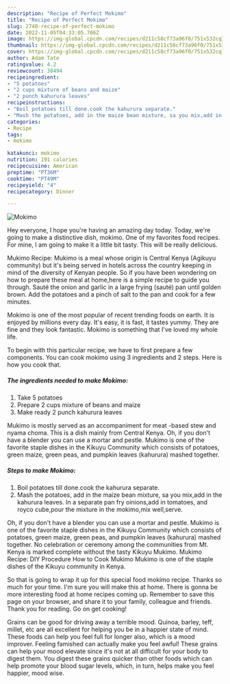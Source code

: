 ```yaml
---
description: "Recipe of Perfect Mokimo"
title: "Recipe of Perfect Mokimo"
slug: 2740-recipe-of-perfect-mokimo
date: 2022-11-05T04:33:05.706Z
image: https://img-global.cpcdn.com/recipes/d211c58cf73a96f0/751x532cq70/mokimo-recipe-main-photo.jpg
thumbnail: https://img-global.cpcdn.com/recipes/d211c58cf73a96f0/751x532cq70/mokimo-recipe-main-photo.jpg
cover: https://img-global.cpcdn.com/recipes/d211c58cf73a96f0/751x532cq70/mokimo-recipe-main-photo.jpg
author: Adam Tate
ratingvalue: 4.2
reviewcount: 38494
recipeingredient:
- "5 potatoes"
- "2 cups mixture of beans and maize"
- "2 punch kahurura leaves"
recipeinstructions:
- "Boil potatoes till done.cook the kahurura separate."
- "Mash the potatoes, add in the maize bean mixture, sa you mix,add in the kahurura leaves. In a separate pan fry oinions,add in tomatoes, and royco cube,pour the mixture in the mokimo,mix well,serve."
categories:
- Recipe
tags:
- mokimo

katakunci: mokimo 
nutrition: 191 calories
recipecuisine: American
preptime: "PT36M"
cooktime: "PT49M"
recipeyield: "4"
recipecategory: Dinner

---
```



![Mokimo](https://img-global.cpcdn.com/recipes/d211c58cf73a96f0/751x532cq70/mokimo-recipe-main-photo.jpg)

Hey everyone, I hope you're having an amazing day today. Today, we're going to make a distinctive dish, mokimo. One of my favorites food recipes. For mine, I am going to make it a little bit tasty. This will be really delicious.

Mukimo Recipe: Mukimo is a meal whose origin is Central Kenya (Agikuyu community) but it&#39;s being served in hotels across the country keeping in mind of the diversity of Kenyan people. So if you have been wondering on how to prepare these meal at home,here is a simple recipe to guide you through. Sauté the onion and garlic in a large frying (sauté) pan until golden brown. Add the potatoes and a pinch of salt to the pan and cook for a few minutes.

Mokimo is one of the most popular of recent trending foods on earth. It is enjoyed by millions every day. It's easy, it is fast, it tastes yummy. They are fine and they look fantastic. Mokimo is something that I've loved my whole life.


To begin with this particular recipe, we have to first prepare a few components. You can cook mokimo using 3 ingredients and 2 steps. Here is how you cook that.

<!--inarticleads1-->

##### The ingredients needed to make Mokimo:

1. Take 5 potatoes
1. Prepare 2 cups mixture of beans and maize
1. Make ready 2 punch kahurura leaves


Mukimo is mostly served as an accompaniment for meat -based stew and nyama choma. This is a dish mainly from Central Kenya. Oh, if you don&#39;t have a blender you can use a mortar and pestle. Mukimo is one of the favorite staple dishes in the Kikuyu Community which consists of potatoes, green maize, green peas, and pumpkin leaves (kahurura) mashed together. 

<!--inarticleads2-->

##### Steps to make Mokimo:

1. Boil potatoes till done.cook the kahurura separate.
1. Mash the potatoes, add in the maize bean mixture, sa you mix,add in the kahurura leaves. In a separate pan fry oinions,add in tomatoes, and royco cube,pour the mixture in the mokimo,mix well,serve.


Oh, if you don&#39;t have a blender you can use a mortar and pestle. Mukimo is one of the favorite staple dishes in the Kikuyu Community which consists of potatoes, green maize, green peas, and pumpkin leaves (kahurura) mashed together. No celebration or ceremony among the communities from Mt. Kenya is marked complete without the tasty Kikuyu Mukimo. Mukimo Recipe: DIY Procedure How to Cook Mukimo Mukimo is one of the staple dishes of the Kikuyu community in Kenya. 

So that is going to wrap it up for this special food mokimo recipe. Thanks so much for your time. I'm sure you will make this at home. There is gonna be more interesting food at home recipes coming up. Remember to save this page on your browser, and share it to your family, colleague and friends. Thank you for reading. Go on get cooking!

Grains can be good for driving away a terrible mood. Quinoa, barley, teff, millet, etc are all excellent for helping you be in a happier state of mind. These foods can help you feel full for longer also, which is a mood improver. Feeling famished can actually make you feel awful! These grains can help your mood elevate since it's not at all difficult for your body to digest them. You digest these grains quicker than other foods which can help promote your blood sugar levels, which, in turn, helps make you feel happier, mood wise.
